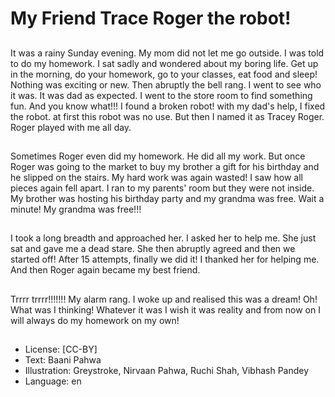 # My Friend Trace Roger the robot!

##
It was a rainy Sunday evening. My mom did not let me go outside. I was told to do my homework. I sat sadly and wondered about my boring life. Get up in the morning, do your homework, go to your classes, eat food and sleep! Nothing was exciting or new. Then abruptly the bell rang. I went to see who it was. It was dad as expected. I went to the store room to find something fun. And you know what!!! I found a broken robot! with my dad's help, I fixed the robot. at first this robot was no use. But then I named it as Tracey Roger. Roger played with me all day.

##
Sometimes Roger even did my homework. He did all my work. But once Roger was going to the market to buy my brother a gift for his birthday and he slipped on the stairs. My hard work was again wasted! I saw how all pieces again fell apart. I ran to my parents' room but they were not inside. My brother was hosting his birthday party and my grandma was free. Wait a minute! My grandma was free!!!

##
I took a long breadth and approached her. I asked her to help me. She just sat and gave me a dead stare. She then abruptly agreed and then we started off! After 15 attempts, finally we did it! I thanked her for helping me. And then Roger again became my best friend.

##
Trrrr trrrr!!!!!!! My alarm rang. I woke up and realised this was a dream! Oh! What was I thinking! Whatever it was I wish it was reality and from now on I will always do my homework on my own!

##
* License: [CC-BY]
* Text: Baani Pahwa
* Illustration: Greystroke, Nirvaan Pahwa, Ruchi Shah, Vibhash Pandey
* Language: en
